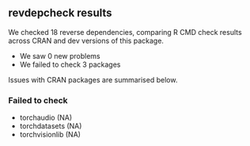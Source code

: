 ## revdepcheck results

We checked 18 reverse dependencies, comparing R CMD check results across CRAN and dev versions of this package.

 * We saw 0 new problems
 * We failed to check 3 packages

Issues with CRAN packages are summarised below.

### Failed to check

* torchaudio     (NA)
* torchdatasets  (NA)
* torchvisionlib (NA)
